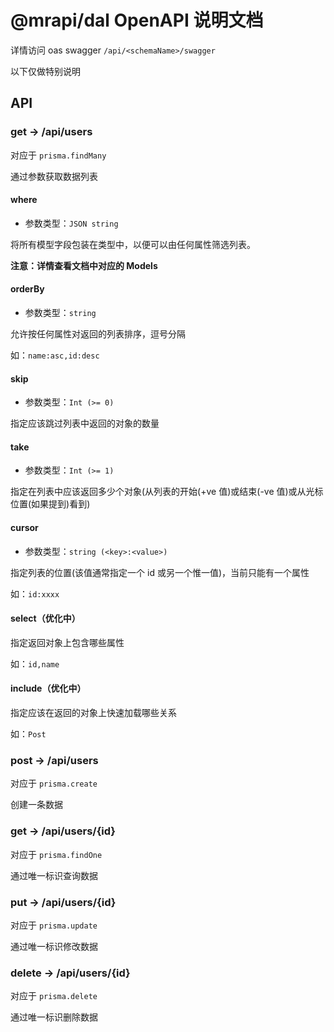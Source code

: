 # @mrapi/dal OpenAPI 说明文档

详情访问 oas swagger `/api/<schemaName>/swagger`

以下仅做特别说明

## API

### get -> /api/users

对应于 `prisma.findMany`

通过参数获取数据列表

#### where

- 参数类型：`JSON string`

将所有模型字段包装在类型中，以便可以由任何属性筛选列表。

**注意：详情查看文档中对应的 Models**

#### orderBy

- 参数类型：`string`

允许按任何属性对返回的列表排序，逗号分隔

如：`name:asc,id:desc`

#### skip

- 参数类型：`Int (>= 0)`

指定应该跳过列表中返回的对象的数量

#### take

- 参数类型：`Int (>= 1)`

指定在列表中应该返回多少个对象(从列表的开始(+ve 值)或结束(-ve 值)或从光标位置(如果提到)看到)

#### cursor

- 参数类型：`string (<key>:<value>)`

指定列表的位置(该值通常指定一个 id 或另一个惟一值)，当前只能有一个属性

如：`id:xxxx`

#### select（优化中）

指定返回对象上包含哪些属性

如：`id,name`

#### include（优化中）

指定应该在返回的对象上快速加载哪些关系

如：`Post`

### post -> /api/users

对应于 `prisma.create`

创建一条数据

### get -> /api/users/{id}

对应于 `prisma.findOne`

通过唯一标识查询数据

### put -> /api/users/{id}

对应于 `prisma.update`

通过唯一标识修改数据

### delete -> /api/users/{id}

对应于 `prisma.delete`

通过唯一标识删除数据
